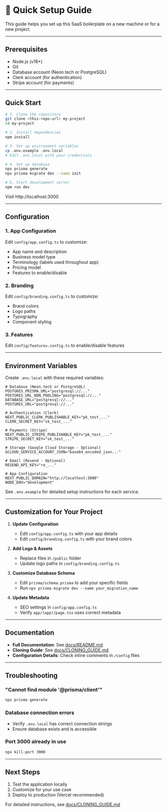 # 🚀 Quick Setup Guide

This guide helps you set up this SaaS boilerplate on a new machine or for a new project.

---

## Prerequisites

- Node.js (v18+)
- Git
- Database account (Neon.tech or PostgreSQL)
- Clerk account (for authentication)
- Stripe account (for payments)

---

## Quick Start

```bash
# 1. Clone the repository
git clone <this-repo-url> my-project
cd my-project

# 2. Install dependencies
npm install

# 3. Set up environment variables
cp .env.example .env.local
# Edit .env.local with your credentials

# 4. Set up database
npx prisma generate
npx prisma migrate dev --name init

# 5. Start development server
npm run dev
```

Visit http://localhost:3000

---

## Configuration

### 1. App Configuration
Edit `config/app.config.ts` to customize:
- App name and description
- Business model type
- Terminology (labels used throughout app)
- Pricing model
- Features to enable/disable

### 2. Branding
Edit `config/branding.config.ts` to customize:
- Brand colors
- Logo paths
- Typography
- Component styling

### 3. Features
Edit `config/features.config.ts` to enable/disable features

---

## Environment Variables

Create `.env.local` with these required variables:

```env
# Database (Neon.tech or PostgreSQL)
POSTGRES_PRISMA_URL="postgresql://..."
POSTGRES_URL_NON_POOLING="postgresql://..."
DATABASE_URL="postgresql://..."
POSTGRES_URL="postgresql://..."

# Authentication (Clerk)
NEXT_PUBLIC_CLERK_PUBLISHABLE_KEY="pk_test_..."
CLERK_SECRET_KEY="sk_test_..."

# Payments (Stripe)
NEXT_PUBLIC_STRIPE_PUBLISHABLE_KEY="pk_test_..."
STRIPE_SECRET_KEY="sk_test_..."

# Storage (Google Cloud Storage - Optional)
GCLOUD_SERVICE_ACCOUNT_JSON="base64_encoded_json..."

# Email (Resend - Optional)
RESEND_API_KEY="re_..."

# App Configuration
NEXT_PUBLIC_DOMAIN="http://localhost:3000"
NODE_ENV="development"
```

See `.env.example` for detailed setup instructions for each service.

---

## Customization for Your Project

1. **Update Configuration**
   - Edit `config/app.config.ts` with your app details
   - Edit `config/branding.config.ts` with your brand colors

2. **Add Logo & Assets**
   - Replace files in `/public` folder
   - Update logo paths in `config/branding.config.ts`

3. **Customize Database Schema**
   - Edit `prisma/schema.prisma` to add your specific fields
   - Run `npx prisma migrate dev --name your_migration_name`

4. **Update Metadata**
   - SEO settings in `config/app.config.ts`
   - Verify `app/(app)/page.tsx` uses correct metadata

---

## Documentation

- **Full Documentation**: See [docs/README.md](docs/README.md)
- **Cloning Guide**: See [docs/CLONING_GUIDE.md](docs/CLONING_GUIDE.md)
- **Configuration Details**: Check inline comments in `/config` files

---

## Troubleshooting

### "Cannot find module '@prisma/client'"
```bash
npx prisma generate
```

### Database connection errors
- Verify `.env.local` has correct connection strings
- Ensure database exists and is accessible

### Port 3000 already in use
```bash
npx kill-port 3000
```

---

## Next Steps

1. Test the application locally
2. Customize for your use case
3. Deploy to production (Vercel recommended)

For detailed instructions, see [docs/CLONING_GUIDE.md](docs/CLONING_GUIDE.md)
